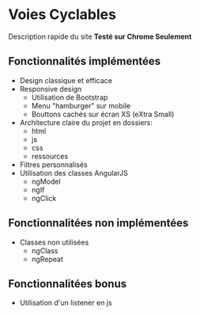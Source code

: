 # Voies Cyclables
Description rapide du site
**Testé sur Chrome Seulement**
## Fonctionnalités implémentées
* Design classique et efficace
* Responsive design
  * Utilisation de Bootstrap
  * Menu "hamburger" sur mobile
  * Bouttons cachés sur écran XS (eXtra Small)
* Architecture claire du projet en dossiers:
  * html
  * js
  * css
  * ressources
* Filtres personnalisés
* Utilisation des classes AngularJS
  * ngModel
  * ngIf
  * ngClick
## Fonctionnalitées non implémentées
* Classes non utilisées
  * ngClass
  * ngRepeat

## Fonctionnalitées bonus
* Utilisation d'un listener en js